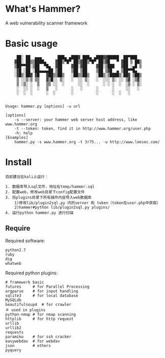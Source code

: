 What's Hammer?
===================================  
A web vulnerability scanner framework

Basic usage
===================================  

```
	 ██░ ██  ▄▄▄       ███▄ ▄███▓ ███▄ ▄███▓▓█████  ██▀███  
	▓██░ ██▒▒████▄    ▓██▒▀█▀ ██▒▓██▒▀█▀ ██▒▓█   ▀ ▓██ ▒ ██▒
	▒██▀▀██░▒██  ▀█▄  ▓██    ▓██░▓██    ▓██░▒███   ▓██ ░▄█ ▒
	░▓█ ░██ ░██▄▄▄▄██ ▒██    ▒██ ▒██    ▒██ ▒▓█  ▄ ▒██▀▀█▄  
	░▓█▒░██▓ ▓█   ▓██▒▒██▒   ░██▒▒██▒   ░██▒░▒████▒░██▓ ▒██▒
	 ▒ ░░▒░▒ ▒▒   ▓▒█░░ ▒░   ░  ░░ ▒░   ░  ░░░ ▒░ ░░ ▒▓ ░▒▓░
	 ▒ ░▒░ ░  ▒   ▒▒ ░░  ░      ░░  ░      ░ ░ ░  ░  ░▒ ░ ▒░
	 ░  ░░ ░  ░   ▒   ░      ░   ░      ░      ░     ░░   ░ 
	 ░  ░  ░      ░  ░       ░          ░      ░  ░   ░     
	
	
Usage: hammer.py [options] -u url

[options]
	-s --server: your hammer web server host address, like www.hammer.org
	-t --token: token, find it in http://www.hammer.org/user.php
	-h: help
[Examples]
	hammer.py -s www.hammer.org -t 3r75... -u http://www.leesec.com/
```

Install
=================================== 

```
目前建议在kali上运行：
```
```
1. 数据库导入sql文件，地址在temp/hammer.sql
2. 配置web，修改web目录下config配置文件
3. 将plugins目录下所有插件内容导入web数据库
	1)修改lib/plugin2sql.py 内的server 和 token（token在user.php中获取）
	2)hammer#python lib/plugin2sql.py plugins/
4. 运行python hammer.py 进行扫描
```
 Require
----------------------------------- 
Required software:
```
python2.7
ruby
dig
whatweb
```

Required python plugins:
```
# framework basic
futures		# for Parallel Processing
argparse 	# for input handling
sqlite3		# for local database
MySQLdb
beautifulsoup4	# for crawler
＃ used in plugins
python-nmap	# for nmap scanning
httplib		# for http request
urllib
urllib2
requests
paramiko	# for ssh cracker
easywebdav	# for webdav
json		# others
pyquery
```